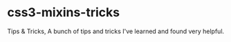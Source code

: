 # css3-mixins-tricks
Tips &amp; Tricks, A bunch of tips and tricks I've learned and found very helpful.
